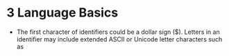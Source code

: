 # 3 Language Basics
* The first character of identifiers could be a dollar sign ($). Letters in an identifier may include extended ASCII or Unicode letter characters such as 
